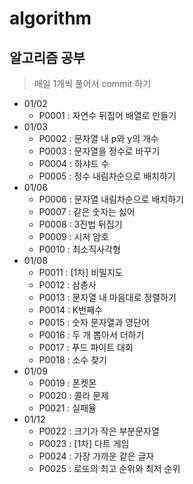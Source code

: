 # algorithm

## 알고리즘 공부

> 매일 1개씩 풀어서 commit 하기

- 01/02
  - P0001 : 자연수 뒤집어 배열로 만들기
- 01/03
  - P0002 : 문자열 내 p와 y의 개수
  - P0003 : 문자열을 정수로 바꾸기
  - P0004 : 하샤드 수
  - P0005 : 정수 내림차순으로 배치하기
- 01/06
  - P0006 : 문자열 내림차순으로 배치하기
  - P0007 : 같은 숫자는 싫어
  - P0008 : 3진법 뒤집기
  - P0009 : 시저 암호
  - P0010 : 최소직사각형
- 01/08
  - P0011 : [1차] 비밀지도
  - P0012 : 삼총사
  - P0013 : 문자열 내 마음대로 정렬하기
  - P0014 : K번째수
  - P0015 : 숫자 문자열과 영단어
  - P0016 : 두 개 뽑아서 더하기
  - P0017 : 푸드 파이트 대회
  - P0018 : 소수 찾기
- 01/09
  - P0019 : 폰켓몬
  - P0020 : 콜라 문제
  - P0021 : 실패율
- 01/12
  - P0022 : 크기가 작은 부분문자열
  - P0023 : [1차] 다트 게임
  - P0024 : 가장 가까운 같은 글자
  - P0025 : 로또의 최고 순위와 최저 순위